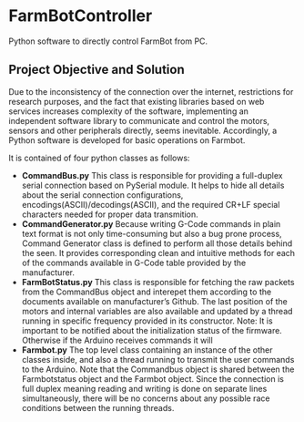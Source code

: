 # FarmBotController
 Python software to directly control FarmBot from PC.
 
##	Project Objective and Solution

Due to the inconsistency of the connection over the internet, restrictions for research purposes, and the fact that existing libraries based on web services increases complexity of the software, implementing an independent software library to communicate and control the motors, sensors and other peripherals directly, seems inevitable.
Accordingly, a Python software is developed for basic operations on Farmbot.

It is contained of four python classes as follows:

-	**CommandBus.py**
This class is responsible for providing a full-duplex serial connection based on  PySerial module. It helps to hide all details about the serial connection configurations, encodings(ASCII)/decodings(ASCII), and the required CR+LF special characters needed for proper data transmition.
-	**CommandGenerator.py**
Because writing G-Code commands in plain text format is not only time-consuming but also a bug prone process, Command Generator class is defined to perform all those details behind the seen. It provides corresponding clean and intuitive methods for each of the commands available in G-Code table provided by the manufacturer.
-	**FarmBotStatus.py**
This class is responsible for fetching the raw packets from the CommandBus object and interepet them according to the documents available on manufacturer’s Github. The last position of the motors and internal variables are also available and updated by a thread running in specific frequency provided in its constructor. 
Note: It is important to be notified about the initialization status of the firmware. Otherwise if the Arduino receives commands it will 
-	**Farmbot.py**
The top level class containing an instance of the other classes inside, and also a thread running to transmit the user commands to the Arduino. Note that the Commandbus object is shared between the Farmbotstatus object and the Farmbot object. Since the connection is full duplex meaning reading and writing is done on separate lines simultaneously, there will be no concerns about any possible race conditions between the running threads.

